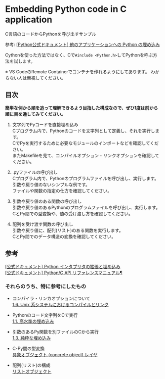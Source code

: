 # Embedding Python code in C application

C言語のコードからPythonを呼び出すサンプル

参考: [[Python公式ドキュメント] 他のアプリケーションへの Python の埋め込み](https://docs.python.org/ja/3/extending/embedding.html)

Cythonを使った方法ではなく、Cで`#include <Python.h>`してPythonを呼ぶ方法を試します。

※ VS CodeのRemote Containerでコンテナを作れるようにしてあります。
わからない人は無視してください。

## 目次

**簡単な例から順を追って理解できるよう目指した構成なので、ぜひ1度は前から順に目を通してみてください。**

1. 文字列でPyコードを直接埋め込み  
    Cプログラム内で、Pythonのコードを文字列として定義し、それを実行します。  
    CでPyを実行するために必要なモジュールのインポートなどを確認してください。  
    またMakefileを見て、コンパイルオプション・リンクオプションを確認してください。

2. .pyファイルの呼び出し  
    Cプログラム内で、Pythonのプログラムファイルを呼び出し、実行します。  
    引数や戻り値のないシンプルな例です。  
    ファイルや関数の指定の仕方を確認してください。

3. 引数や戻り値のある関数の呼び出し  
    引数や戻り値のあるPythonのプログラムファイルを呼び出し、実行します。  
    CとPy間での型変換や、値の受け渡し方を確認してください。

4. 配列を受け渡す関数の呼び出し  
    引数や戻り値に、配列(リスト)のある関数を実行します。  
    CとPy間でのデータ構造の変換を確認してください。

## 参考

[[公式ドキュメント] Python インタプリタの拡張と埋め込み](https://docs.python.org/ja/3/extending/index.html)  
[[公式ドキュメント] Python/C API リファレンスマニュアル¶
](https://docs.python.org/ja/3/c-api/index.html)

### それらのうち、特に参考にしたもの

- コンパイラ・リンカオプションについて  
    [1.6. Unix 系システムにおけるコンパイルとリンク](https://docs.python.org/ja/3/extending/embedding.html#compiling-and-linking-under-unix-like-systems)

- Pythonのコード文字列をCで実行  
    [1.1. 高水準の埋め込み](https://docs.python.org/ja/3/extending/embedding.html#very-high-level-embedding)

- 引数のあるPy関数を別ファイルのCから実行  
    [1.3. 純粋な埋め込み](https://docs.python.org/ja/3/extending/embedding.html#pure-embedding)

- C-Py間の型変換  
    [具象オブジェクト (concrete object) レイヤ](https://docs.python.org/ja/3/c-api/concrete.html)

- 配列(リスト)の構成  
    [リストオブジェクト](https://docs.python.org/ja/3/c-api/list.html)
